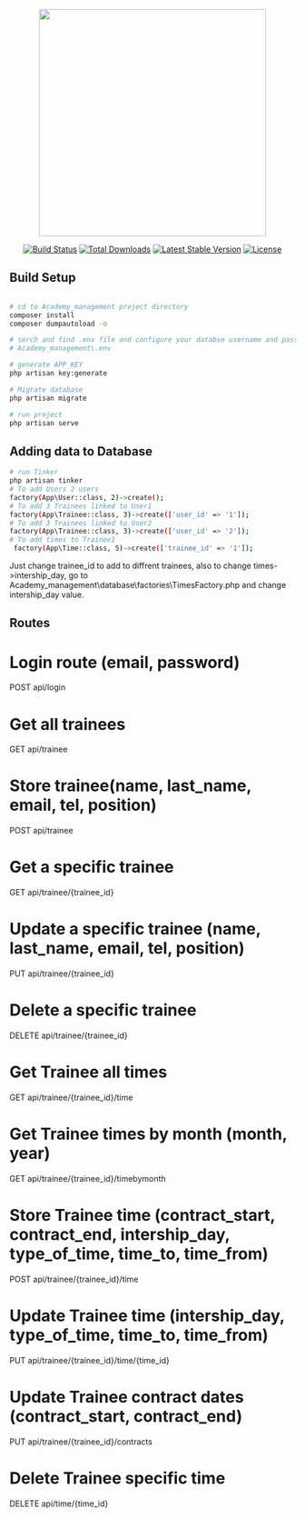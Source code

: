 <p align="center"><a href="https://laravel.com" target="_blank"><img src="https://raw.githubusercontent.com/laravel/art/master/logo-lockup/5%20SVG/2%20CMYK/1%20Full%20Color/laravel-logolockup-cmyk-red.svg" width="400"></a></p>

<p align="center">
<a href="https://travis-ci.org/laravel/framework"><img src="https://travis-ci.org/laravel/framework.svg" alt="Build Status"></a>
<a href="https://packagist.org/packages/laravel/framework"><img src="https://poser.pugx.org/laravel/framework/d/total.svg" alt="Total Downloads"></a>
<a href="https://packagist.org/packages/laravel/framework"><img src="https://poser.pugx.org/laravel/framework/v/stable.svg" alt="Latest Stable Version"></a>
<a href="https://packagist.org/packages/laravel/framework"><img src="https://poser.pugx.org/laravel/framework/license.svg" alt="License"></a>
</p>

## Build Setup

``` bash

# cd to Academy_management project directory
composer install
composer dumpautoload -o

# serch and find .env file and configure your databse username and password
# Academy_management\.env

# generate APP_KEY
php artisan key:generate

# Migrate database 
php artisan migrate

# run project
php artisan serve
```
## Adding data to Database
``` bash
# run Tinker
php artisan tinker
# To add Users 2 users
factory(App\User::class, 2)->create();
# To add 3 Trainees linked to User1
factory(App\Trainee::class, 3)->create(['user_id' => '1']);
# To add 3 Trainees linked to User2
factory(App\Trainee::class, 3)->create(['user_id' => '2']);
# To add times to Trainee1
 factory(App\Time::class, 5)->create(['trainee_id' => '1']);
```
Just change trainee_id to add to diffrent trainees, also to change times->intership_day,
go to Academy_management\database\factories\TimesFactory.php and change intership_day value.

## Routes

# Login route (email, password)
POST api/login 
# Get all trainees
GET api/trainee 
# Store trainee(name, last_name, email, tel, position)
POST api/trainee
# Get a specific trainee
GET api/trainee/{trainee_id}
# Update a specific trainee (name, last_name, email, tel, position)
PUT api/trainee/{trainee_id}
# Delete a specific trainee
DELETE api/trainee/{trainee_id}
# Get Trainee all times
GET api/trainee/{trainee_id}/time
# Get Trainee times by month (month, year)
GET api/trainee/{trainee_id}/timebymonth
# Store Trainee time (contract_start, contract_end, intership_day, type_of_time, time_to, time_from)
POST api/trainee/{trainee_id}/time
# Update Trainee time (intership_day, type_of_time, time_to, time_from)
PUT api/trainee/{trainee_id}/time/{time_id}
# Update Trainee contract dates (contract_start, contract_end)
PUT api/trainee/{trainee_id}/contracts
# Delete Trainee specific time
DELETE api/time/{time_id}
 
